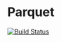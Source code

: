 # Parquet

[![Build Status](https://travis-ci.org/tanmaykm/Parquet.jl.svg?branch=master)](https://travis-ci.org/tanmaykm/Parquet.jl)
